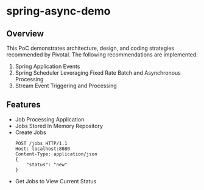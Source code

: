 # spring-async-demo

## Overview

This PoC demonstrates architecture, design, and coding strategies recommended by Pivotal. The following recommendations are implemented:

1. Spring Application Events
1. Spring Scheduler Leveraging Fixed Rate Batch and Asynchronous Processing 
1. Stream Event Triggering and Processing


## Features

- Job Processing Application
- Jobs Stored In Memory Repository
- Create Jobs
    ```
    POST /jobs HTTP/1.1
    Host: localhost:8080
    Content-Type: application/json
    {
    	"status": "new"
    }
    ```
- Get Jobs to View Current Status